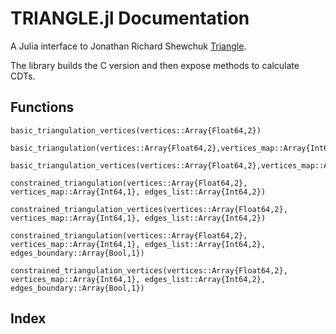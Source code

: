 # TRIANGLE.jl Documentation

A Julia interface to Jonathan Richard Shewchuk [Triangle](https://www.cs.cmu.edu/~quake/triangle.html).

The library builds the C version and then expose methods to calculate CDTs.

## Functions

```@docs
basic_triangulation_vertices(vertices::Array{Float64,2})
```

```@docs
basic_triangulation(vertices::Array{Float64,2},vertices_map::Array{Int64,1})
```

```@docs
basic_triangulation_vertices(vertices::Array{Float64,2},vertices_map::Array{Int64,1})
```

```@docs
constrained_triangulation(vertices::Array{Float64,2}, vertices_map::Array{Int64,1}, edges_list::Array{Int64,2})
```

```@docs
constrained_triangulation_vertices(vertices::Array{Float64,2}, vertices_map::Array{Int64,1}, edges_list::Array{Int64,2})
```

```@docs
constrained_triangulation(vertices::Array{Float64,2}, vertices_map::Array{Int64,1}, edges_list::Array{Int64,2}, edges_boundary::Array{Bool,1})
```

```@docs
constrained_triangulation_vertices(vertices::Array{Float64,2}, vertices_map::Array{Int64,1}, edges_list::Array{Int64,2}, edges_boundary::Array{Bool,1})
```

## Index

```@index
```